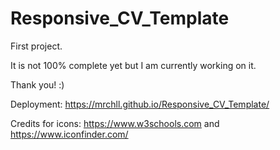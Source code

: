 # Responsive_CV_Template

First project.

It is not 100% complete yet but I am currently working on it.

Thank you! :)

Deployment: https://mrchll.github.io/Responsive_CV_Template/

<!-- ICON TOOLS -->

Credits for icons: https://www.w3schools.com and https://www.iconfinder.com/
